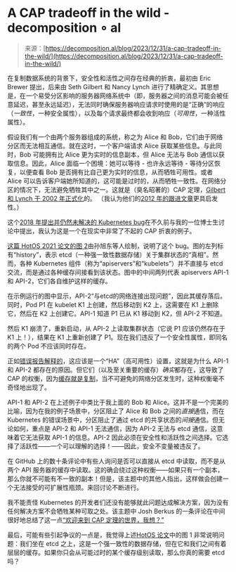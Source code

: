 <!--yml

类别：未分类

日期：2024-05-27 14:29:10

-->

# A CAP tradeoff in the wild - decomposition ∘ al

> 来源：[https://decomposition.al/blog/2023/12/31/a-cap-tradeoff-in-the-wild/](https://decomposition.al/blog/2023/12/31/a-cap-tradeoff-in-the-wild/)

在复制数据系统的背景下，安全性和活性之间存在经典的折衷，最初由 Eric Brewer 提出，后来由 Seth Gilbert 和 Nancy Lynch 进行了精确定义。其思想是，在一个易受分区影响的服务器网络系统中（即，服务器之间的消息可能会被任意延迟，甚至永远延迟），无法同时确保服务器响应请求时使用的是“正确”的响应（*一致性*，一种安全属性），以及每个请求最终都会收到响应（*可用性*，一种活性属性）。

假设我们有一个由两个服务器组成的系统，称之为 Alice 和 Bob，它们由于网络分区而无法相互通信。就在这时，一个客户端请求 Alice 获取某些信息。与此同时，Bob 可能拥有比 Alice 更为实时的信息副本，但 Alice 无法与 Bob 通信以获取信息。因此，Alice 面临一个困境：她可以等待 - 也许永远等待 - 等待分区恢复，以便查看 Bob 是否拥有比自己更为实时的信息，从而牺牲可用性。或者 Alice 可以告诉客户端她所知道的，这可能是过时的，从而牺牲一致性。在网络分区的情况下，无法避免牺牲其中之一。这就是（臭名昭著的）CAP 定理，[Gilbert 和 Lynch 于 2002 年正式化](https://www.comp.nus.edu.sg/~gilbert/pubs/BrewersConjecture-SigAct.pdf)的。 （我认为他们的[2012 年的跟进文章](https://decomposition.al/CSE232-2023-09/readings/cap-perspectives.pdf)更具启发性。）

这个[2018 年提出并仍然未解决的 Kubernetes bug](https://github.com/kubernetes/kubernetes/issues/59848)在不久前与我的一位博士生讨论中提出，我认为这是一个在现实中非常了不起的 CAP 折衷的例子。

[这篇 HotOS 2021 论文的图 2](https://sigops.org/s/conferences/hotos/2021/papers/hotos21-s11-sun.pdf)由孙旭东等人绘制，说明了这个 bug。图的左列标有“history”，表示 etcd（一种强一致性数据存储）关于集群状态的“真相”。然而，各种 Kubernetes 组件（称为“apiservers”和“kubelets”）并不直接与 etcd 交流，而是通过各种缓存间接看到该状态。图中的中间两列代表 apiservers API-1 和 API-2，它们各自维护这样的缓存。

在示例运行的图中显示，API-2“与etcd的网络连接出现问题”，因此其缓存落后。同时，Pod P1 在 kubelet K1 上创建，然后移动到 K2 上，这需要在 K1 上删除它，然后在 K2 上创建它。API-1 知道 P1 已从 K1 移动到 K2，但 API-2 不知道。

然后 K1 崩溃了，重新启动，从 API-2 上读取集群状态（它说 P1 应该仍然存在于 K1 上！），结果在 K1 上重新创建了 P1。现在我们违反了一个安全性属性，即同名的两个 Pod 不应该同时存在。

正如[错误报告解释的](https://github.com/kubernetes/kubernetes/issues/59848)，这应该是一个“HA”（高可用性）设置，这就是为什么 API-1 和 API-2 都存在的原因。但它们（以及至关重要的缓存）*确实*都存在，这导致了 CAP 的权衡，因为[缓存就是复制](https://twitter.com/lindsey/status/1446931576185524225)，当不可避免的网络分区发生时，这种权衡毫不奇怪地出现了。

API-1 和 API-2 在上述例子中类比于我上面的 Bob 和 Alice。这并不是一个完美的比喻，因为在我的例子场景中，分区阻止了 Alice 和 Bob 之间的*直接*通信，而在 Kubernetes 的错误场景中，分区阻止了通过 etcd 的共享状态的*间接*通信。但无论如何，重点是 API-2 和 API-1 无法通信，因为 API-2 无法与 etcd 通信，这意味着它无法获取 API-1 的信息。API-2 因此必须在安全性和活跃性之间选择。它选择了活跃性——一个可以理解的选择！——因此，安全不变量被违反了。

在 GitHub 上的数十条评论中有些人询问是否可以直接从 etcd 中读取，而不是从两个 API 服务器的缓存中读取。这的确会绕过这种权衡——如果只有一个副本，那么你就不可能有不一致的副本！但是，该主题中的其他人指出，这样做会创建一个无法接受的可扩展性瓶颈。来回讨论不断进行。

我不能责怪 Kubernetes 的开发者们还没有能够就此问题达成解决方案，因为没有任何解决方案不会牺牲某种可取之处。该主题中 Josh Berkus 的一条评论在中间很好地总结了这一点[“欢迎来到 CAP 定理的世界，我想？”](https://github.com/kubernetes/kubernetes/issues/59848#issuecomment-960282426)

最后，可能有些引起争议的一点是，我觉得上述[HotOS 论文](https://sigops.org/s/conferences/hotos/2021/papers/hotos21-s11-sun.pdf)中的图 1 非常说明问题：我们坐在 etcd 之上，这是一个强一致性的数据存储，但在它和我们之间有着层层的缓存。如果你只会从可能过时的某个缓存级别读取，那么你真的需要 etcd 吗？
